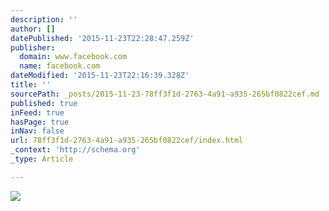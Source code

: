 ```yaml
---
description: ''
author: []
datePublished: '2015-11-23T22:28:47.259Z'
publisher:
  domain: www.facebook.com
  name: facebook.com
dateModified: '2015-11-23T22:16:39.328Z'
title: ''
sourcePath: _posts/2015-11-23-78ff3f1d-2763-4a91-a935-265bf0822cef.md
published: true
inFeed: true
hasPage: true
inNav: false
url: 78ff3f1d-2763-4a91-a935-265bf0822cef/index.html
_context: 'http://schema.org'
_type: Article

---
```

![](https://scontent-dfw1-1.xx.fbcdn.net/hphotos-xtf1/v/t1.0-9/12249665_611269542347615_6552069089661398544_n.jpg?oh=ee9ed7b1136b8f090fd1e34577f80baa&oe=56AFADBC)